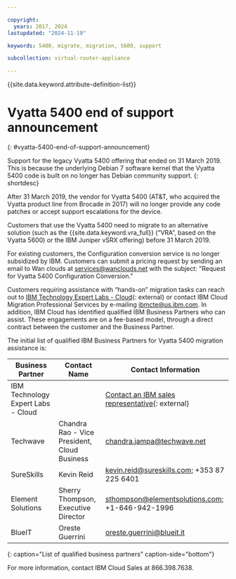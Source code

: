```yaml
---

copyright:
  years: 2017, 2024
lastupdated: "2024-11-19"

keywords: 5400, migrate, migration, 5600, support

subcollection: virtual-router-appliance

---
```


{{site.data.keyword.attribute-definition-list}}

# Vyatta 5400 end of support announcement
{: #vyatta-5400-end-of-support-announcement}

Support for the legacy Vyatta 5400 offering that ended on 31 March 2019. This is because the underlying Debian 7 software kernel that the Vyatta 5400 code is built on no longer has Debian community support.
{: shortdesc}

After 31 March 2019, the vendor for Vyatta 5400 (AT&T, who acquired the Vyatta product line from Brocade in 2017) will no longer provide any code patches or accept support escalations for the device.

Customers that use the Vyatta 5400 need to migrate to an alternative solution (such as the {{site.data.keyword.vra_full}} (“VRA”, based on the Vyatta 5600) or the IBM Juniper vSRX offering) before 31 March 2019.   

For existing customers, the Configuration conversion service is no longer subsidized by IBM. Customers can submit a pricing request by sending an email to Wan clouds at services@wanclouds.net with the subject: "Request for Vyatta 5400 Configuration Conversion."

Customers requiring assistance with “hands-on” migration tasks can reach out to [IBM Technology Expert Labs - Cloud](https://www.ibm.com/cloud/expert-labs){: external} or contact IBM Cloud Migration Professional Services by e-mailing ibmcte@us.ibm.com. In addition, IBM Cloud has identified qualified IBM Business Partners who can assist. These engagements are on a fee-based model, through a direct contract between the customer and the Business Partner.

The initial list of qualified IBM Business Partners for Vyatta 5400 migration assistance is:

| Business Partner | Contact Name | Contact Information |
| ------------- | ------------- | ------------- |
| IBM Technology Expert Labs - Cloud |  | [Contact an IBM sales representative](https://www.ibm.com/account/reg/us-en/subscribe?formid=MAIL-expertlabs){: external} |
| Techwave | Chandra Rao - Vice President, Cloud Business | chandra.jampa@techwave.net |
| SureSkills | Kevin Reid | kevin.reid@sureskills.com; +353 87 225 6401 |
| Element Solutions | Sherry Thompson, Executive Director | sthompson@elementsolutions.com; +1-646-942-1996 |
| BlueIT | Oreste Guerrini | oreste.guerrini@blueit.it |
{: caption="List of qualified business partners" caption-side="bottom"}

For more information, contact IBM Cloud Sales at 866.398.7638.
